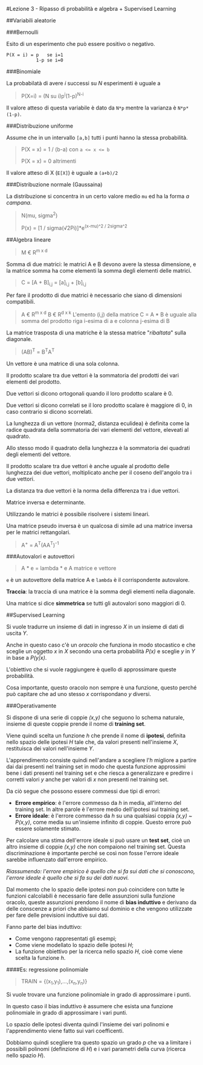 #Lezione 3 - Ripasso di probabilità e algebra + Supervised Learning


##Variabili aleatorie

###Bernoulli

Esito di un esperimento che può essere positivo o negativo.

```
P(X = i) = p   se i=1 
           1-p se i=0
```

###Binomiale

La probabilatà di avere _i_ successi su _N_ esperimenti è uguale a 

> P(X=i) = (N su i)p<sup>i</sup>(1-p)<sup>N-i</sup>

Il valore atteso di questa variabile è dato da `N*p` mentre la varianza è `N*p*(1-p)`.

###Distribuzione uniforme

Assume che in un intervallo `[a,b]` tutti i punti hanno la stessa probabilità.

> P(X = x) = 1 / (b-a) con `a <= x <= b`
> 
> P(X = x) = 0 altrimenti

Il valore atteso di X (`E[X]`) è uguale a `(a+b)/2`

###Distribuzione normale (Gaussaina)

La distribuzione si concentra in un certo valore medio `mu` ed ha la forma _a campana_.

> N(mu, sigma<sup>2</sup>)
> 
> P(x) = [1 / sigma(√2Pi)]*e<sup>(x-mu)^2 / 2sigma^2</sup>

<!-- https://it.wikipedia.org/wiki/Distribuzione_normale -->

##Algebra lineare

> M € R<sup>m x d</sup>

Somma di due matrici: le matrici A e B devono avere la stessa dimensione, e la matrice somma ha come elementi la somma degli elementi delle matrici.

> C = [A + B]<sub>i,j</sub> = [a]<sub>i,j</sub> + [b]<sub>i,j</sub>

Per fare il prodotto di due matrici è necessario che siano di dimensioni compatibili.

> A € R<sup>m x d</sup>
> B € R<sup>d x k</sup>
> L'emento (i,j) della matrice C = A * B è uguale alla somma del prodotto riga i-esima di a e colonna j-esima di B

La matrice trasposta di una matriche è la stessa matrice "_ribaltata_" sulla diagonale.

> (AB)<sup>T</sup> = B<sup>T</sup>A<sup>T</sup>

Un vettore è una matrice di una sola colonna. 

Il prodotto scalare tra due vettori è la sommatoria del prodotti dei vari elementi del prodotto.

Due vettori si dicono ortogonali quando il loro prodotto scalare è 0.

Due vettori si dicono correlati se il loro prodotto scalare è maggiore di 0, in caso contrario si dicono scorrelati.

La lunghezza di un vettore (norma2, distanza eculidea) è definita come la radice quadrata della sommatoria dei vari elementi del vettore, eleveati al quadrato.

Allo stesso modo il quadrato della lunghezza è la sommatoria dei quadrati degli elementi del vettore.

Il prodotto scalare tra due vettori è anche uguale al prodotto delle lunghezza dei due vettori, moltiplicato anche per il coseno dell'angolo tra i due vettori.

La distanza tra due vettori è la norma della differenza tra i due vettori.

Matrice inversa e determinante.

Utilizzando le matrici è possibile risolvere i sistemi lineari.

Una matrice pseudo inversa è un qualcosa di simile ad una matrice inversa per le matrici rettangolari.

> A<sup>+</sup> = A<sup>T</sup>(AA<sup>T</sup>)<sup>-1</sup>

###Autovalori e autovettori

> A * e = lambda * e
> A matrice
> e vettore

`e` è un autovettore della matrice A e `lambda` è il corrispondente autovalore.

**Traccia**: la traccia di una matrice è la somma degli elementi nella diagonale.

Una matrice si dice **simmetrica** se tutti gli autovalori sono maggiori di 0.

##Supervised Learning

Si vuole tradurre un insieme di dati in ingresso *X* in un insieme di dati di uscita *Y*.

Anche in questo caso c'è un _oracolo_ che funziona in modo stocastico e che sceglie un oggetto *x* in *X* secondo una certa probabilità *P(x)* e sceglie *y* in *Y* in base a *P(y|x)*.

L'obiettivo che si vuole raggiungere è quello di approssimare queste probabilità.

Cosa importante, questo oracolo non sempre è una funzione, questo perché può capitare che ad uno stesso *x* corrispondano *y* diversi.

###Operativamente 

Si dispone di una serie di coppie *(x,y)* che seguono lo schema naturale, insieme di queste coppie prende il nome di **training set**.

Viene quindi scelta un funzione *h* che prende il nome di **ipotesi**, definita nello spazio delle ipotesi *H* tale che, da valori presenti nell'insieme *X*, restituisca dei valori nell'insieme *Y*.

L'apprendimento consiste quindi nell'andare a scegliere l'*h* migliore a partire dai dai presenti nel training set in modo che questa funzione approssimi bene i dati presenti nel training set e che riesca a generalizzare e predirre i corretti valori *y* anche per valori di *x* non presenti nel training set.

Da ciò segue che possono essere commessi due tipi di errori:

- **Errore empirico**: è l'errore commesso da *h* in media, all'interno del training set. In altre parole è l'errore medio dell'ipotesi sul training set.
- **Errore ideale**: è l'errore commesso da *h* su una qualsiasi coppia *(x,y) ~ P(x,y)*, come media su un'insieme infinito di coppie. Questo errore può essere solamente stimato.

Per calcolare una stima dell'errore ideale si può usare un **test set**, cioè un altro insieme di coppie *(x,y)* che non compaiono nel training set. Questa discriminazione è importante perché se così non fosse l'errore ideale sarebbe influenzato dall'errore empirico.

_Riassumendo: l'errore empirico è quello che si fa sui dati che si conoscono, l'errore ideale è quello che si fa su dei dati nuovi._

Dal momento che lo spazio delle ipotesi non può coincidere con tutte le funzioni calcolabili è  necessario fare delle assunzioni sulla funzione oracolo, queste assunzioni prendono il nome di **bias induttivo** e derivano da delle conscenze a priori che abbiamo sul dominio e che vengono utilizzate per fare delle previsioni induttive sui dati.

Fanno parte del bias induttivo:

- Come vengono rappresentati gli esempi;
- Come viene modellato lo spazio delle ipotesi *H*;
- La funzione obiettivo per la ricerca nello spazio *H*, cioè come viene scelta la funzione *h*.

####Es: regressione polinomiale

> TRAIN = {(x<sub>1</sub>,y<sub>1</sub>),...,(x<sub>n</sub>,y<sub>n</sub>)}

Si vuole trovare una funzione polinomiale in grado di approssimare i punti.

In questo caso il bias induttivo è assumere che esista una funzione polinomiale in grado di approssimare i vari punti.

Lo spazio delle ipotesi diventa quindi l'insieme dei vari polinomi e l'apprendimento viene fatto sui vari coefficenti.

Dobbiamo quindi scegliere tra questo spazio un grado *p* che va a limitare i possibili polinomi (definzione di *H*) e i vari parametri della curva (ricerca nello spazio *H*).































